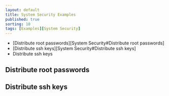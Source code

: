 ```yaml
---
layout: default
title: System Security Examples 
published: true
sorting: 10
tags: [Examples][System Security]
---
```


* [Distribute root passwords][System Security#Distribute root passwords]
* [Distribute ssh keys][System Security#Distribute ssh keys]
* Distribute ssh keys

## Distribute root passwords ##
## Distribute ssh keys ##